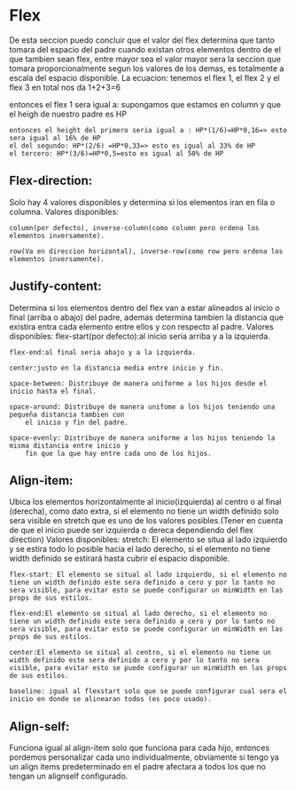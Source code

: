# Flex
De esta seccion puedo concluir que el valor del flex determina que tanto tomara del espacio del padre 
cuando existan otros elementos dentro de el que tambien sean flex, entre mayor sea el valor
mayor sera la seccion que tomara proporcionalmente segun los valores de los demas, es
totalmente a escala del espacio disponible.
La ecuacion:
tenemos el flex 1, el flex 2 y el flex 3
en total nos da 1+2+3=6

entonces el flex 1 sera igual a:
    supongamos que estamos en column y que el heigh de nuestro padre es HP

    entonces el height del primero seria igual a : HP*(1/6)=HP*0,16=> esto sera igual al 16% de HP
    el del segundo: HP*(2/6) =HP*0,33=> esto es igual al 33% de HP
    el tercero: HP*(3/6)=HP*0,5=esto es igual al 50% de HP


## Flex-direction:
Solo hay 4 valores disponibles y determina si los elementos iran en fila o columna.
Valores disponibles:

    column(por defecto), inverse-column(como column pero ordena los elementos inversamente).

    row(Va en direccion horizontal), inverse-row(como row pero ordena los elementos inversamente).


## Justify-content:
Determina si los elementos dentro del flex van a estar alineados al inicio o final (arriba o abajo) del padre,
ademas determina tambien la distancia que existira entra cada elemento entre ellos y con respecto al padre.
Valores disponibles:
    flex-start(por defecto):al inicio seria arriba y a la izquierda.

    flex-end:al final seria abajo y a la izquierda.

    center:justo en la distancia media entre inicio y fin.

    space-between: Distribuye de manera uniforme a los hijos desde el inicio hasta el final.

    space-around: Distribuye de manera unifome a los hijos teniendo una pequeña distancia tambien con
        el inicio y fin del padre.

    space-evenly: Distribuye de manera uniforme a los hijos teniendo la misma distancia entre inicio y
        fin que la que hay entre cada uno de los hijos.

## Align-item:
Ubica los elementos horizontalmente al inicio(izquierda) al centro o al final (derecha), como dato
extra, si el elemento no tiene un width definido solo sera visible en stretch que es uno de los valores
posibles.(Tener en cuenta de que el inicio puede ser izquierda o dereca dependiendo del flex direction)
Valores disponibles:
    stretch: El elemento se situa al lado izquierdo y se estira todo lo posible hacia el lado derecho,
    si el elemento no tiene width definido se estirará hasta cubrir el espacio disponible.

    flex-start: El elemento se situal al lado izquierdo, si el elemento no tiene un width definido este sera definido a cero y por lo tanto no sera visible, para evitar esto se puede configurar un minWidth en las props de sus estilos.

    flex-end:El elemento se situal al lado derecho, si el elemento no tiene un width definido este sera definido a cero y por lo tanto no sera visible, para evitar esto se puede configurar un minWidth en las props de sus estilos.

    center:El elemento se situal al centro, si el elemento no tiene un width definido este sera definido a cero y por lo tanto no sera visible, para evitar esto se puede configurar un minWidth en las props de sus estilos.

    baseline: igual al flexstart solo que se puede configurar cual sera el inicio en donde se alinearan todos (es poco usado).

## Align-self:
Funciona igual al align-item solo que funciona para cada hijo, entonces pordemos personalizar cada uno individualmente, obviamente si tengo ya un align items predeterminado en el padre afectara a todos los que no tengan un alignself configurado.


